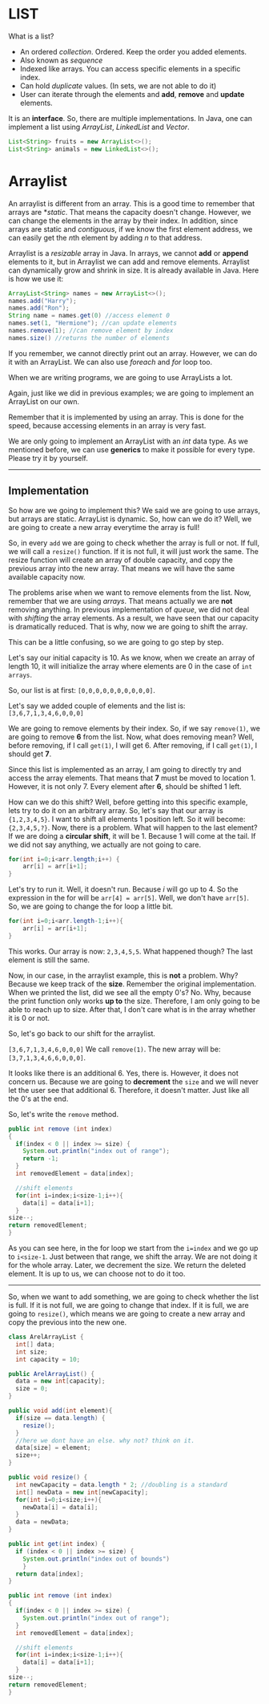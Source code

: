 # LIST

What is a list?

* An ordered *collection*. Ordered. Keep the order you added elements.
* Also known as *sequence*
* Indexed like arrays. You can access specific elements in a specific index.
* Can hold *duplicate* values. (In sets, we are not able to do it)
* User can iterate through the elements and **add**, **remove** and **update** elements.

It is an **interface**. So, there are multiple implementations. In Java, one can implement a list using *ArrayList*, *LinkedList* and *Vector*. 

```java
List<String> fruits = new ArrayList<>();
List<String> animals = new LinkedList<>();
```

# Arraylist

An arraylist is different from an array. This is a good time to remember that arrays are **static*. That means the capacity doesn't change. However, we can change the elements in the array by their index. In addition, since arrays are static and *contiguous*, if we know the first element address, we can easily get the $n$th element by adding $n$ to that address. 

Arraylist is a *resizable* array in Java. In arrays, we cannot **add** or **append** elements to it, but in Arraylist we can add and remove elements. Arraylist can dynamically grow and shrink in size. It is already available in Java. Here is how we use it:

```java
ArrayList<String> names = new ArrayList<>();
names.add("Harry");
names.add("Ron");
String name = names.get(0) //access element 0
names.set(1, "Hermione"); //can update elements
names.remove(1); //can remove element by index
names.size() //returns the number of elements
```

If you remember, we cannot directly print out an array. However, we can do it with an ArrayList. We can also use *foreach* and *for* loop too.

When we are writing programs, we are going to use ArrayLists a lot. 

Again, just like we did in previous examples; we are going to implement an ArrayList on our own. 

Remember that it is implemented by using an array. This is done for the speed, because accessing elements in an array is very fast.

We are only going to implement an ArrayList with an *int* data type. As we mentioned before, we can use **generics** to make it possible for every type. Please try it by yourself.

---

## Implementation

So how are we going to implement this? We said we are going to use arrays, but arrays are static. ArrayList is dynamic. So, how can we do it? Well, we are going to create a new array everytime the array is full! 

So, in every `add` we are going to check whether the array is full or not. If full, we will call a `resize()` function. If it is not full, it will just work the same. The resize function will create an array of double capacity, and copy the previous array into the new array. That means we will have the same available capacity now.

The problems arise when we want to remove elements from the list. Now, remember that we are using *arrays*. That means actually we are **not** removing anything. In previous implementation of *queue*, we did not deal with *shifting* the array elements. As a result, we have seen that our capacity is dramatically reduced. That is why, now we are going to shift the array. 

This can be a little confusing, so we are going to go step by step. 

Let's say our initial capacity is 10. As we know, when we create an array of length 10, it will initialize the array where elements are 0 in the case of `int arrays`. 

So, our list is at first: `[0,0,0,0,0,0,0,0,0,0]`.

Let's say we added couple of elements and the list is:
`[3,6,7,1,3,4,6,0,0,0]`

We are going to remove elements by their index. So, if we say `remove(1)`, we are going to remove **6** from the list. Now, what does removing mean? Well, before removing, if I call `get(1)`, I will get 6. After removing, if I call `get(1)`, I should get **7**.

Since this list is implemented as an array, I am going to directly try and access the array elements. That means that **7** must be moved to location 1. However, it is not only 7. Every element after **6**, should be shifted 1 left. 

How can we do this shift? Well, before getting into this specific example, lets try to do it on an arbitrary array. So, let's say that our array is `{1,2,3,4,5}`. I want to shift all elements 1 position left. So it will become: `{2,3,4,5,?}`. Now, there is a problem. What will happen to the last element? If we are doing a **circular shift**, it will be 1. Because 1 will come at the tail. If we did not say anything, we actually are not going to care. 

```java
for(int i=0;i<arr.length;i++) {
    arr[i] = arr[i+1];
}
```

Let's try to run it. Well, it doesn't run. Because $i$ will go up to 4. So the expression in the for will be `arr[4] = arr[5]`. Well, we don't have `arr[5]`. So, we are going to change the for loop a little bit.

```java
for(int i=0;i<arr.length-1;i++){
    arr[i] = arr[i+1];
}
```

This works. Our array is now: `2,3,4,5,5`. What happened though? The last element is still the same. 

Now, in our case, in the arraylist example, this is **not** a problem. Why? Because we keep track of the **size**. Remember the original implementation. When we printed the list, did we see all the empty 0's? No. Why, because the print function only works **up to** the size. Therefore, I am only going to be able to reach up to size. After that, I don't care what is in the array whether it is 0 or not.

So, let's go back to our shift for the arraylist.

`[3,6,7,1,3,4,6,0,0,0]`
We call `remove(1)`. The new array will be:
`[3,7,1,3,4,6,6,0,0,0]`. 

It looks like there is an additional 6. Yes, there is. However, it does not concern us. Because we are going to **decrement** the `size` and we will never let the user see that additional 6. Therefore, it doesn't matter. Just like all the 0's at the end.

So, let's write the `remove` method.

```java
public int remove (int index)
{
  if(index < 0 || index >= size) {
    System.out.println("index out of range");
    return -1;
  }
  int removedElement = data[index];

  //shift elements 
  for(int i=index;i<size-1;i++){
    data[i] = data[i+1];
  }
size--;
return removedElement;
}
```

As you can see here, in the for loop we start from the `i=index` and we go up to `i<size-1`. Just between that range, we shift the array. We are not doing it for the whole array. Later, we decrement the size. We return the deleted element. It is up to us, we can choose not to do it too.


---


So, when we want to add something, we are going to check whether the list is full. If it is not full, we are going to change that index. If it is full, we are going to `resize()`, which means we are going to create a new array and copy the previous into the new one.

```java
class ArelArrayList {
  int[] data;
  int size;
  int capacity = 10;

public ArelArrayList() {
  data = new int[capacity];
  size = 0;
}

public void add(int element){
  if(size == data.length) {
    resize();
  }
  //here we dont have an else. why not? think on it.
  data[size] = element;
  size++;
}

public void resize() {
  int newCapacity = data.length * 2; //doubling is a standard
  int[] newData = new int[newCapacity];
  for(int i=0;i<size;i++){
    newData[i] = data[i];
  }
  data = newData;
}

public int get(int index) {
  if (index < 0 || index >= size) {
    System.out.println("index out of bounds")
    }
  return data[index];
}

public int remove (int index)
{
  if(index < 0 || index >= size) {
    System.out.println("index out of range");
  }
  int removedElement = data[index];

  //shift elements
  for(int i=index;i<size-1;i++){
    data[i] = data[i+1];
  }
size--;
return removedElement;
}

```
